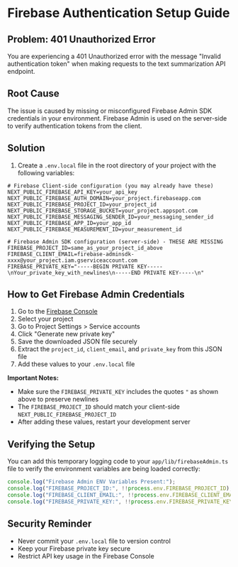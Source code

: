 # Firebase Authentication Setup Guide

## Problem: 401 Unauthorized Error
You are experiencing a 401 Unauthorized error with the message "Invalid authentication token" when making requests to the text summarization API endpoint.

## Root Cause
The issue is caused by missing or misconfigured Firebase Admin SDK credentials in your environment. Firebase Admin is used on the server-side to verify authentication tokens from the client.

## Solution
1. Create a `.env.local` file in the root directory of your project with the following variables:

```
# Firebase Client-side configuration (you may already have these)
NEXT_PUBLIC_FIREBASE_API_KEY=your_api_key
NEXT_PUBLIC_FIREBASE_AUTH_DOMAIN=your_project.firebaseapp.com
NEXT_PUBLIC_FIREBASE_PROJECT_ID=your_project_id
NEXT_PUBLIC_FIREBASE_STORAGE_BUCKET=your_project.appspot.com
NEXT_PUBLIC_FIREBASE_MESSAGING_SENDER_ID=your_messaging_sender_id
NEXT_PUBLIC_FIREBASE_APP_ID=your_app_id
NEXT_PUBLIC_FIREBASE_MEASUREMENT_ID=your_measurement_id

# Firebase Admin SDK configuration (server-side) - THESE ARE MISSING
FIREBASE_PROJECT_ID=same_as_your_project_id_above
FIREBASE_CLIENT_EMAIL=firebase-adminsdk-xxxx@your_project.iam.gserviceaccount.com
FIREBASE_PRIVATE_KEY="-----BEGIN PRIVATE KEY-----\nYour_private_key_with_newlines\n-----END PRIVATE KEY-----\n"
```

## How to Get Firebase Admin Credentials

1. Go to the [Firebase Console](https://console.firebase.google.com/)
2. Select your project
3. Go to Project Settings > Service accounts
4. Click "Generate new private key"
5. Save the downloaded JSON file securely
6. Extract the `project_id`, `client_email`, and `private_key` from this JSON file
7. Add these values to your `.env.local` file

**Important Notes:**
- Make sure the `FIREBASE_PRIVATE_KEY` includes the quotes `"` as shown above to preserve newlines
- The `FIREBASE_PROJECT_ID` should match your client-side `NEXT_PUBLIC_FIREBASE_PROJECT_ID`
- After adding these values, restart your development server

## Verifying the Setup

You can add this temporary logging code to your `app/lib/firebaseAdmin.ts` file to verify the environment variables are being loaded correctly:

```typescript
console.log("Firebase Admin ENV Variables Present:");
console.log("FIREBASE_PROJECT_ID:", !!process.env.FIREBASE_PROJECT_ID);
console.log("FIREBASE_CLIENT_EMAIL:", !!process.env.FIREBASE_CLIENT_EMAIL);
console.log("FIREBASE_PRIVATE_KEY:", !!process.env.FIREBASE_PRIVATE_KEY);
```

## Security Reminder
- Never commit your `.env.local` file to version control
- Keep your Firebase private key secure
- Restrict API key usage in the Firebase Console 